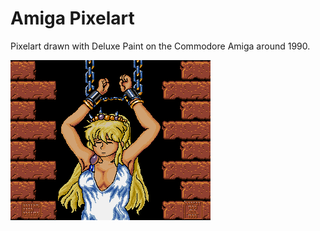 # Amiga Pixelart

Pixelart drawn with Deluxe Paint on the Commodore Amiga around 1990. 

<img src="Artemis.png" alt="Atemis" width="320"/>
